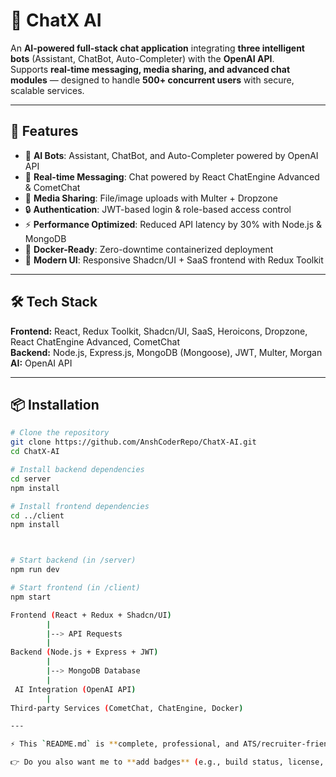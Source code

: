 # 💬 ChatX AI

An **AI-powered full-stack chat application** integrating **three intelligent bots** (Assistant, ChatBot, Auto-Completer) with the **OpenAI API**.  
Supports **real-time messaging, media sharing, and advanced chat modules** — designed to handle **500+ concurrent users** with secure, scalable services.

---

## 🚀 Features

- 🤖 **AI Bots**: Assistant, ChatBot, and Auto-Completer powered by OpenAI API  
- 💬 **Real-time Messaging**: Chat powered by React ChatEngine Advanced & CometChat  
- 📂 **Media Sharing**: File/image uploads with Multer + Dropzone  
- 🔒 **Authentication**: JWT-based login & role-based access control  
- ⚡ **Performance Optimized**: Reduced API latency by 30% with Node.js & MongoDB  
- 🐳 **Docker-Ready**: Zero-downtime containerized deployment  
- 🎨 **Modern UI**: Responsive Shadcn/UI + SaaS frontend with Redux Toolkit  

---

## 🛠️ Tech Stack

**Frontend:** React, Redux Toolkit, Shadcn/UI, SaaS, Heroicons, Dropzone, React ChatEngine Advanced, CometChat  
**Backend:** Node.js, Express.js, MongoDB (Mongoose), JWT, Multer, Morgan  
**AI:** OpenAI API   

---

## 📦 Installation

```bash
# Clone the repository
git clone https://github.com/AnshCoderRepo/ChatX-AI.git
cd ChatX-AI

# Install backend dependencies
cd server
npm install

# Install frontend dependencies
cd ../client
npm install



# Start backend (in /server)
npm run dev

# Start frontend (in /client)
npm start

Frontend (React + Redux + Shadcn/UI)
        |
        |--> API Requests
        |
Backend (Node.js + Express + JWT)
        |
        |--> MongoDB Database
        |
 AI Integration (OpenAI API)
        |
Third-party Services (CometChat, ChatEngine, Docker)

---

⚡ This `README.md` is **complete, professional, and ATS/recruiter-friendly** → explains features, setup, usage, and architecture.  

👉 Do you also want me to **add badges** (e.g., build status, license, tech stack logos) at the top to make it look more *GitHub-pro style*?

